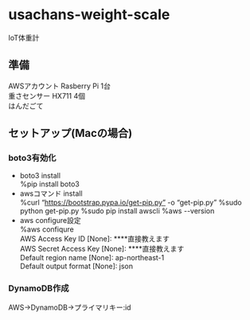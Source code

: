 # usachans-weight-scale
IoT体重計

## 準備
AWSアカウント
Rasberry Pi 1台  
重さセンサー HX711 4個  
はんだごて  

## セットアップ(Macの場合)
### boto3有効化
  - boto3 install  
  %pip install boto3
  - awsコマンド install  
  %curl “https://bootstrap.pypa.io/get-pip.py” -o “get-pip.py”
  %sudo python get-pip.py
  %sudo pip install awscli
  %aws --version
  - aws configure設定  
  %aws confiqure  
  AWS Access Key ID [None]: ****直接教えます    
  AWS Secret Access Key [None]: ****直接教えます   
  Default region name [None]: ap-northeast-1  
  Default output format [None]: json  
  
### DynamoDB作成
AWS→DynamoDB→プライマリキー:id